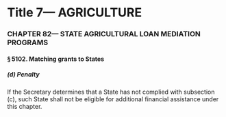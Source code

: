 
# Title 7— AGRICULTURE
### CHAPTER 82— STATE AGRICULTURAL LOAN MEDIATION PROGRAMS
#### § 5102. Matching grants to States
##### (d) Penalty

If the Secretary determines that a State has not complied with subsection (c), such State shall not be eligible for additional financial assistance under this chapter.
